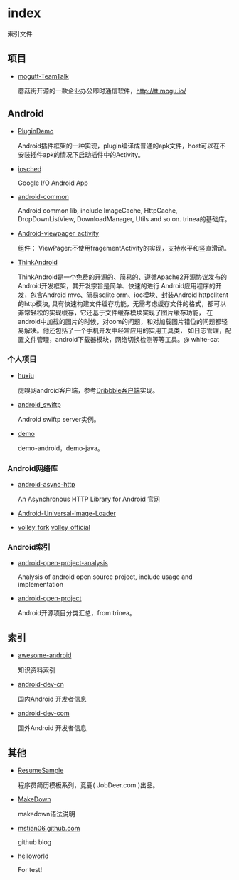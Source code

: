 # index
索引文件

## 项目
* [mogutt-TeamTalk](https://github.com/mstian06/mogutt-TeamTalk)</p>
蘑菇街开源的一款企业办公即时通信软件，http://tt.mogu.io/

## Android
* [PluginDemo](https://github.com/mstian06/PluginDemo)</p>
Android插件框架的一种实现，plugin编译成普通的apk文件，host可以在不安装插件apk的情况下启动插件中的Activity。

* [iosched](https://github.com/mstian06/iosched)</p>
Google I/O Android App

* [android-common](https://github.com/mstian06/android-common)</p>
Android common lib, include ImageCache, HttpCache, DropDownListView, DownloadManager, Utils and so on.
trinea的基础库。

* [Android-viewpager_activity](https://github.com/mstian06/Android-viewpager_activity)</p>
组件： ViewPager:不使用fragementActivity的实现，支持水平和竖直滑动。

* [ThinkAndroid](https://github.com/mstian06/ThinkAndroid)</p>
ThinkAndroid是一个免费的开源的、简易的、遵循Apache2开源协议发布的Android开发框架，其开发宗旨是简单、快速的进行 Android应用程序的开发，包含Android mvc、简易sqlite orm、ioc模块、封装Android httpclitent的http模块, 具有快速构建文件缓存功能，无需考虑缓存文件的格式，都可以非常轻松的实现缓存，它还基于文件缓存模块实现了图片缓存功能， 在android中加载的图片的时候，对oom的问题，和对加载图片错位的问题都轻易解决。他还包括了一个手机开发中经常应用的实用工具类， 如日志管理，配置文件管理，android下载器模块，网络切换检测等等工具。@ white-cat

### 个人项目
* [huxiu](https://github.com/mstian06/huxiu)</p>
虎嗅网android客户端，参考[Dribbble客户端](https://github.com/ikew0ng/Dribbo)实现。

* [android_swiftp](https://github.com/mstian06/android_swiftp)</p>
Android swiftp server实例。

* [demo](https://github.com/mstian06/demo)</p>
demo-android，demo-java。


### Android网络库
* [android-async-http](https://github.com/mstian06/android-async-http)</p>
An Asynchronous HTTP Library for Android [官网](http://loopj.com/android-async-http/)

* [Android-Universal-Image-Loader](https://github.com/mstian06/Android-Universal-Image-Loader)</p>

* [volley_fork](https://github.com/mstian06/volley.git)  [volley_official](https://android.googlesource.com/platform/frameworks/volley)</p>


### Android索引
* [android-open-project-analysis](https://github.com/mstian06/android-open-project-analysis)</p>
Analysis of android open source project, include usage and implementation

* [android-open-project](https://github.com/mstian06/android-open-project)</p>
Android开源项目分类汇总，from trinea。

## 索引
* [awesome-android](https://github.com/JStumpp/awesome-android)</p>
知识资料索引

* [android-dev-cn](https://github.com/mstian06/android-dev-cn)</p>
国内Android 开发者信息

* [android-dev-com](https://github.com/mstian06/android-dev-com)</p>
国外Android 开发者信息

## 其他
* [ResumeSample](https://github.com/mstian06/ResumeSample)</p>
程序员简历模板系列，竞鹿( JobDeer.com )出品。

* [MakeDown](https://github.com/mstian06/MakeDown)</p>
makedown语法说明

* [mstian06.github.com](https://github.com/mstian06/mstian06.github.com)</p>
github blog

* [helloworld](https://github.com/mstian06/helloworld)</p>
For test!

